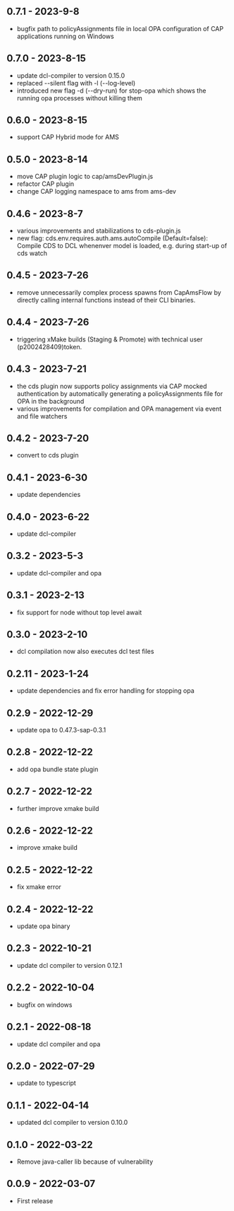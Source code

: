 ## 0.7.1 - 2023-9-8

- bugfix path to policyAssignments file in local OPA configuration of CAP applications running on Windows

## 0.7.0 - 2023-8-15

- update dcl-compiler to version 0.15.0
- replaced --silent flag with -l (--log-level)
- introduced new flag -d (--dry-run) for stop-opa which shows the running opa processes without killing them

## 0.6.0 - 2023-8-15

- support CAP Hybrid mode for AMS

## 0.5.0 - 2023-8-14

- move CAP plugin logic to cap/amsDevPlugin.js
- refactor CAP plugin
- change CAP logging namespace to ams from ams-dev

## 0.4.6 - 2023-8-7

- various improvements and stabilizations to cds-plugin.js
- new flag: cds.env.requires.auth.ams.autoCompile (Default=false): Compile CDS to DCL whenenver model is loaded, e.g. during start-up of cds watch

## 0.4.5 - 2023-7-26

- remove unnecessarily complex process spawns from CapAmsFlow by directly calling internal functions instead of their CLI binaries.

## 0.4.4 - 2023-7-26

- triggering xMake builds (Staging & Promote) with technical user (p2002428409)token. 

## 0.4.3 - 2023-7-21

- the cds plugin now supports policy assignments via CAP mocked authentication by automatically generating a policyAssignments file for OPA in the background
- various improvements for compilation and OPA management via event and file watchers

## 0.4.2 - 2023-7-20

- convert to cds plugin

## 0.4.1 - 2023-6-30

- update dependencies

## 0.4.0 - 2023-6-22

- update dcl-compiler

## 0.3.2 - 2023-5-3

- update dcl-compiler and opa

## 0.3.1 - 2023-2-13

- fix support for node without top level await

## 0.3.0 - 2023-2-10

- dcl compilation now also executes dcl test files

## 0.2.11 - 2023-1-24

- update dependencies and fix error handling for stopping opa

## 0.2.9 - 2022-12-29

- update opa to 0.47.3-sap-0.3.1

## 0.2.8 - 2022-12-22

- add opa bundle state plugin

## 0.2.7 - 2022-12-22

- further improve xmake build

## 0.2.6 - 2022-12-22

- improve xmake build

## 0.2.5 - 2022-12-22

- fix xmake error

## 0.2.4 - 2022-12-22

- update opa binary

## 0.2.3 - 2022-10-21

- update dcl compiler to version 0.12.1

## 0.2.2 - 2022-10-04

- bugfix on windows

## 0.2.1 - 2022-08-18

- update dcl compiler and opa

## 0.2.0 - 2022-07-29

- update to typescript

## 0.1.1 - 2022-04-14

- updated dcl compiler to version 0.10.0

## 0.1.0 - 2022-03-22

- Remove java-caller lib because of vulnerability

## 0.0.9 - 2022-03-07

- First release
